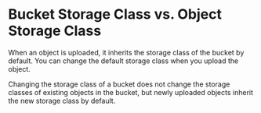 # Bucket Storage Class vs. Object Storage Class<a name="obs_faq_0132"></a>

When an object is uploaded, it inherits the storage class of the bucket by default. You can change the default storage class when you upload the object.

Changing the storage class of a bucket does not change the storage classes of existing objects in the bucket, but newly uploaded objects inherit the new storage class by default.

